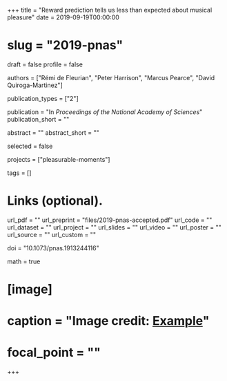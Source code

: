 +++
title = "Reward prediction tells us less than expected about musical pleasure"
date = 2019-09-19T00:00:00
# slug = "2019-pnas"
draft = false
profile = false

authors = ["Rémi de Fleurian", "Peter Harrison", "Marcus Pearce", "David Quiroga-Martinez"]

publication_types = ["2"]

publication = "In *Proceedings of the National Academy of Sciences*"
publication_short = ""

abstract = ""
abstract_short = ""

selected = false

projects = ["pleasurable-moments"]

tags = []

# Links (optional).
url_pdf = ""
url_preprint = "files/2019-pnas-accepted.pdf"
url_code = ""
url_dataset = ""
url_project = ""
url_slides = ""
url_video = ""
url_poster = ""
url_source = ""
url_custom = ""


doi = "10.1073/pnas.1913244116"

math = true

# [image]
#   caption = "Image credit: [**Example**](https://example.org)"
#   focal_point = ""
+++